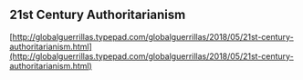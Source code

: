 ## 21st Century Authoritarianism
  
  [http://globalguerrillas.typepad.com/globalguerrillas/2018/05/21st-century-authoritarianism.html](http://globalguerrillas.typepad.com/globalguerrillas/2018/05/21st-century-authoritarianism.html)